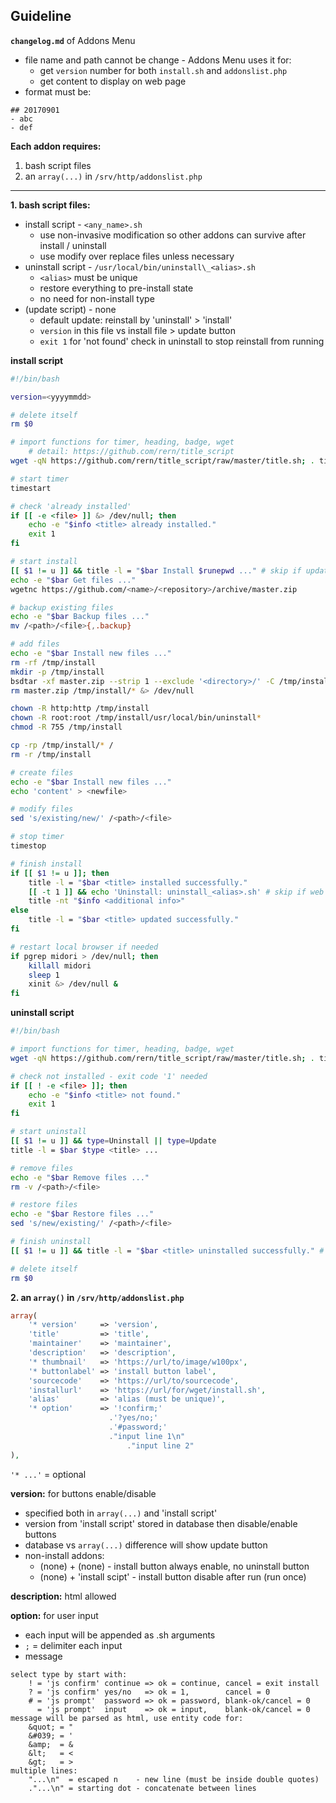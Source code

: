 Guideline
---
**`changelog.md`** of Addons Menu   
- file name and path cannot be change - Addons Menu uses it for:
    - get `version` number for both `install.sh` and `addonslist.php`  
    - get content to display on web page
- format must be:
```
## 20170901
- abc
- def
```

**Each addon requires:**  

1. bash script files
2. an `array(...)` in `/srv/http/addonslist.php`  
---
  
**1. bash script files:**  

- install script   - `<any_name>.sh`
  - use non-invasive modification so other addons can survive after install / uninstall
  - use modify over replace files unless necessary
- uninstall script - `/usr/local/bin/uninstall\_<alias>.sh`
  - `<alias>` must be unique
  - restore everything to pre-install state
  - no need for non-install type
- (update script)  - none
  - default update: reinstall by 'uninstall' > 'install'
  - `version` in this file vs install file > update button
  - `exit 1` for 'not found' check in uninstall to stop reinstall from running
  
**install script**
```sh
#!/bin/bash

version=<yyyymmdd>

# delete itself
rm $0

# import functions for timer, heading, badge, wget
    # detail: https://github.com/rern/title_script
wget -qN https://github.com/rern/title_script/raw/master/title.sh; . title.sh; rm title.sh

# start timer
timestart

# check 'already installed'
if [[ -e <file> ]] &> /dev/null; then
	echo -e "$info <title> already installed."
	exit 1
fi

# start install
[[ $1 != u ]] && title -l = "$bar Install $runepwd ..." # skip if update
echo -e "$bar Get files ..."
wgetnc https://github.com/<name>/<repository>/archive/master.zip

# backup existing files
echo -e "$bar Backup files ..."
mv /<path>/<file>{,.backup}

# add files
echo -e "$bar Install new files ..."
rm -rf /tmp/install
mkdir -p /tmp/install
bsdtar -xf master.zip --strip 1 --exclude '<directory>/' -C /tmp/install
rm master.zip /tmp/install/* &> /dev/null

chown -R http:http /tmp/install
chown -R root:root /tmp/install/usr/local/bin/uninstall*
chmod -R 755 /tmp/install

cp -rp /tmp/install/* /
rm -r /tmp/install

# create files
echo -e "$bar Install new files ..."
echo 'content' > <newfile>

# modify files
sed 's/existing/new/' /<path>/<file>

# stop timer
timestop

# finish install
if [[ $1 != u ]]; then
	title -l = "$bar <title> installed successfully."
	[[ -t 1 ]] && echo 'Uninstall: uninstall_<alias>.sh' # skip if web install
	title -nt "$info <additional info>"
else
	title -l = "$bar <title> updated successfully."
fi

# restart local browser if needed
if pgrep midori > /dev/null; then
	killall midori
	sleep 1
	xinit &> /dev/null &
fi
```

**uninstall script**
```sh
#!/bin/bash

# import functions for timer, heading, badge, wget
wget -qN https://github.com/rern/title_script/raw/master/title.sh; . title.sh; rm title.sh

# check not installed - exit code '1' needed
if [[ ! -e <file> ]]; then
	echo -e "$info <title> not found."
	exit 1
fi

# start uninstall
[[ $1 != u ]] && type=Uninstall || type=Update
title -l = $bar $type <title> ...

# remove files 
echo -e "$bar Remove files ..."
rm -v /<path>/<file>

# restore files
echo -e "$bar Restore files ..."
sed 's/new/existing/' /<path>/<file>

# finish uninstall
[[ $1 != u ]] && title -l = "$bar <title> uninstalled successfully." # skip if update

# delete itself
rm $0
```
    
**2. an `array()` in `/srv/http/addonslist.php`**  
```php
array(
	'* version'     => 'version',
	'title'         => 'title',
	'maintainer'    => 'maintainer',
	'description'   => 'description',
	'* thumbnail'   => 'https://url/to/image/w100px',
	'* buttonlabel' => 'install button label',
	'sourcecode'    => 'https://url/to/sourcecode',
	'installurl'    => 'https://url/for/wget/install.sh',
	'alias'         => 'alias (must be unique)',
	'* option'      => '!confirm;'
	                  .'?yes/no;'
	                  .'#password;'
	                  ."input line 1\n"
	                      ."input line 2"
),
```
`'* ...'` = optional  

**version:** for buttons enable/disable  
- specified both in `array(...)` and 'install script'
- version from 'install script' stored in database then disable/enable buttons
- database vs `array(...)` difference will show update button
- non-install addons:
	- (none) + (none)          - install button always enable, no uninstall button
	- (none) + 'install scipt' - install button disable after run (run once)
    
**description:** html allowed  

**option:** for user input  
- each input will be appended as <install>.sh arguments
- `;` = delimiter each input
- message
```
select type by start with:
    ! = 'js confirm' continue => ok = continue, cancel = exit install
    ? = 'js confirm' yes/no   => ok = 1,        cancel = 0
    # = 'js prompt'  password => ok = password, blank-ok/cancel = 0
      = 'js prompt'  input    => ok = input,    blank-ok/cancel = 0
message will be parsed as html, use entity code for:
    &quot; = "
    &#039; = '
    &amp;  = &
    &lt;   = <
    &gt;   = >  
multiple lines:
    "...\n"  = escaped n    - new line (must be inside double quotes)
    ."...\n" = starting dot - concatenate between lines
```
